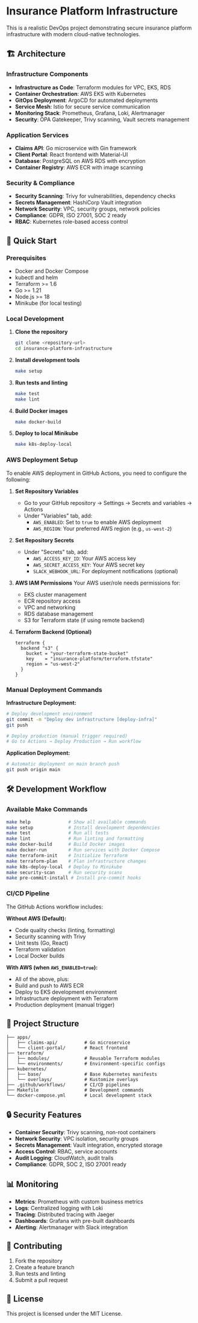 # Insurance Platform Infrastructure

This is a realistic DevOps project demonstrating secure insurance platform infrastructure with modern cloud-native technologies.

## 🏗️ Architecture

### Infrastructure Components
- **Infrastructure as Code**: Terraform modules for VPC, EKS, RDS
- **Container Orchestration**: AWS EKS with Kubernetes
- **GitOps Deployment**: ArgoCD for automated deployments
- **Service Mesh**: Istio for secure service communication
- **Monitoring Stack**: Prometheus, Grafana, Loki, Alertmanager
- **Security**: OPA Gatekeeper, Trivy scanning, Vault secrets management

### Application Services
- **Claims API**: Go microservice with Gin framework
- **Client Portal**: React frontend with Material-UI
- **Database**: PostgreSQL on AWS RDS with encryption
- **Container Registry**: AWS ECR with image scanning

### Security & Compliance
- **Security Scanning**: Trivy for vulnerabilities, dependency checks
- **Secrets Management**: HashiCorp Vault integration
- **Network Security**: VPC, security groups, network policies
- **Compliance**: GDPR, ISO 27001, SOC 2 ready
- **RBAC**: Kubernetes role-based access control

## 🚀 Quick Start

### Prerequisites
- Docker and Docker Compose
- kubectl and helm
- Terraform >= 1.6
- Go >= 1.21
- Node.js >= 18
- Minikube (for local testing)

### Local Development

1. **Clone the repository**
   ```bash
   git clone <repository-url>
   cd insurance-platform-infrastructure
   ```

2. **Install development tools**
   ```bash
   make setup
   ```

3. **Run tests and linting**
   ```bash
   make test
   make lint
   ```

4. **Build Docker images**
   ```bash
   make docker-build
   ```

5. **Deploy to local Minikube**
   ```bash
   make k8s-deploy-local
   ```

### AWS Deployment Setup

To enable AWS deployment in GitHub Actions, you need to configure the following:

1. **Set Repository Variables**
   - Go to your GitHub repository → Settings → Secrets and variables → Actions
   - Under "Variables" tab, add:
     - `AWS_ENABLED`: Set to `true` to enable AWS deployment
     - `AWS_REGION`: Your preferred AWS region (e.g., `us-west-2`)

2. **Set Repository Secrets**
   - Under "Secrets" tab, add:
     - `AWS_ACCESS_KEY_ID`: Your AWS access key
     - `AWS_SECRET_ACCESS_KEY`: Your AWS secret key
     - `SLACK_WEBHOOK_URL`: For deployment notifications (optional)

3. **AWS IAM Permissions**
   Your AWS user/role needs permissions for:
   - EKS cluster management
   - ECR repository access
   - VPC and networking
   - RDS database management
   - S3 for Terraform state (if using remote backend)

4. **Terraform Backend (Optional)**
   ```hcl
   terraform {
     backend "s3" {
       bucket = "your-terraform-state-bucket"
       key    = "insurance-platform/terraform.tfstate"
       region = "us-west-2"
     }
   }
   ```

### Manual Deployment Commands

**Infrastructure Deployment:**
```bash
# Deploy development environment
git commit -m "Deploy dev infrastructure [deploy-infra]"
git push

# Deploy production (manual trigger required)
# Go to Actions → Deploy Production → Run workflow
```

**Application Deployment:**
```bash
# Automatic deployment on main branch push
git push origin main
```

## 🛠️ Development Workflow

### Available Make Commands
```bash
make help              # Show all available commands
make setup             # Install development dependencies
make test              # Run all tests
make lint              # Run linting and formatting
make docker-build      # Build Docker images
make docker-run        # Run services with Docker Compose
make terraform-init    # Initialize Terraform
make terraform-plan    # Plan infrastructure changes
make k8s-deploy-local  # Deploy to Minikube
make security-scan     # Run security scans
make pre-commit-install # Install pre-commit hooks
```

### CI/CD Pipeline

The GitHub Actions workflow includes:

**Without AWS (Default):**
- Code quality checks (linting, formatting)
- Security scanning with Trivy
- Unit tests (Go, React)
- Terraform validation
- Local Docker builds

**With AWS (when `AWS_ENABLED=true`):**
- All of the above, plus:
- Build and push to AWS ECR
- Deploy to EKS development environment
- Infrastructure deployment with Terraform
- Production deployment (manual trigger)

## 📁 Project Structure

```
├── apps/
│   ├── claims-api/          # Go microservice
│   └── client-portal/       # React frontend
├── terraform/
│   ├── modules/             # Reusable Terraform modules
│   └── environments/        # Environment-specific configs
├── kubernetes/
│   ├── base/                # Base Kubernetes manifests
│   └── overlays/            # Kustomize overlays
├── .github/workflows/       # CI/CD pipelines
├── Makefile                 # Development commands
└── docker-compose.yml       # Local development stack
```

## 🔒 Security Features

- **Container Security**: Trivy scanning, non-root containers
- **Network Security**: VPC isolation, security groups
- **Secrets Management**: Vault integration, encrypted storage
- **Access Control**: RBAC, service accounts
- **Audit Logging**: CloudWatch, audit trails
- **Compliance**: GDPR, SOC 2, ISO 27001 ready

## 📊 Monitoring

- **Metrics**: Prometheus with custom business metrics
- **Logs**: Centralized logging with Loki
- **Tracing**: Distributed tracing with Jaeger
- **Dashboards**: Grafana with pre-built dashboards
- **Alerting**: Alertmanager with Slack integration

## 🤝 Contributing

1. Fork the repository
2. Create a feature branch
3. Run tests and linting
4. Submit a pull request

## 📄 License

This project is licensed under the MIT License. 